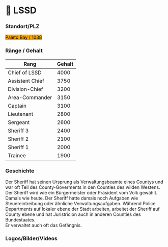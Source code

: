 # 🚓 LSSD

### Standort/PLZ  <a href="#0-toc-title" id="0-toc-title"></a>

<mark style="background-color:orange;">Paleto Bay / 1038</mark>

### Ränge / Gehalt <a href="#0-toc-title" id="0-toc-title"></a>

<table><thead><tr><th>Rang</th><th data-type="number">Gehalt</th></tr></thead><tbody><tr><td>Chief of LSSD</td><td>4000</td></tr><tr><td>Assistent Chief</td><td>3750</td></tr><tr><td>Division-Chief</td><td>3200</td></tr><tr><td>Area-Commander</td><td>3150</td></tr><tr><td>Captain</td><td>3100</td></tr><tr><td>Lieutenant</td><td>2800</td></tr><tr><td>Sergeant </td><td>2600</td></tr><tr><td>Sheriff 3</td><td>2400</td></tr><tr><td>Sheriff 2</td><td>2100</td></tr><tr><td>Sheriff 1</td><td>2000</td></tr><tr><td>Trainee</td><td>1900</td></tr></tbody></table>

### Geschichte  <a href="#5-toc-title" id="5-toc-title"></a>

Der Sheriff hat seinen Ursprung als Verwaltungsbeamte eines Countys und war oft Teil des County-Goverments in den Counties des wilden Westens. Der Sheriff wird wie ein Bürgermeister oder Präsident vom Volk gewählt. Damals wie heute. Der Sheriff hatte damals noch Aufgaben wie Steuereintreibung oder ähnliche Verwaltungsaufgaben. Während Police Departments auf lokaler ebene der Stadt arbeiten, arbeitet der Sheriff auf County ebene und hat Juristricion auch in anderen Counties des Bundestaates.\
Er verwaltet auch oft das Gefängnis.

### Logos/Bilder/Videos  <a href="#6-toc-title" id="6-toc-title"></a>

<figure><img src="https://cdn.discordapp.com/attachments/960641874836738050/960642675030237274/unknown.png" alt=""><figcaption></figcaption></figure>

<figure><img src="https://cdn.discordapp.com/attachments/960641874836738050/960643093886025761/unknown.png" alt=""><figcaption></figcaption></figure>

<figure><img src="https://cdn.discordapp.com/attachments/960641874836738050/960643094250938368/unknown.png" alt=""><figcaption></figcaption></figure>
